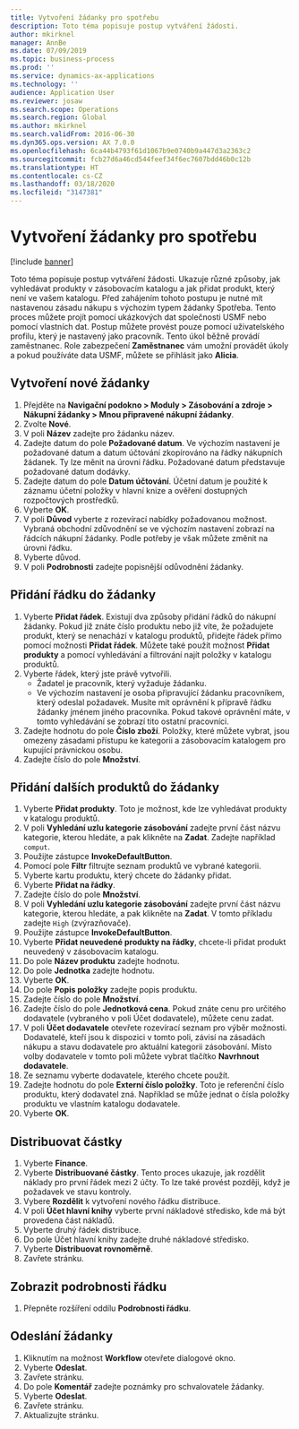 ```yaml
---
title: Vytvoření žádanky pro spotřebu
description: Toto téma popisuje postup vytváření žádosti.
author: mkirknel
manager: AnnBe
ms.date: 07/09/2019
ms.topic: business-process
ms.prod: ''
ms.service: dynamics-ax-applications
ms.technology: ''
audience: Application User
ms.reviewer: josaw
ms.search.scope: Operations
ms.search.region: Global
ms.author: mkirknel
ms.search.validFrom: 2016-06-30
ms.dyn365.ops.version: AX 7.0.0
ms.openlocfilehash: 6ca44b4793f61d1067b9e0740b9a447d3a2363c2
ms.sourcegitcommit: fcb27d6a46cd544feef34f6ec7607bdd46b0c12b
ms.translationtype: HT
ms.contentlocale: cs-CZ
ms.lasthandoff: 03/18/2020
ms.locfileid: "3147381"
---
```

# <a name="create-a-requisition-for-consumption"></a>Vytvoření žádanky pro spotřebu

[!include [banner](../../includes/banner.md)]

Toto téma popisuje postup vytváření žádosti. Ukazuje různé způsoby, jak vyhledávat produkty v zásobovacím katalogu a jak přidat produkt, který není ve vašem katalogu. Před zahájením tohoto postupu je nutné mít nastavenou zásadu nákupu s výchozím typem žádanky Spotřeba. Tento proces můžete projít pomocí ukázkových dat společnosti USMF nebo pomocí vlastních dat. Postup můžete provést pouze pomocí uživatelského profilu, který je nastavený jako pracovník. Tento úkol běžně provádí zaměstnanec. Role zabezpečení **Zaměstnanec** vám umožní provádět úkoly a pokud používáte data USMF, můžete se přihlásit jako **Alicia**.


## <a name="create-a-new-requisition"></a>Vytvoření nové žádanky
1. Přejděte na **Navigační podokno > Moduly > Zásobování a zdroje > Nákupní žádanky > Mnou připravené nákupní žádanky**.
2. Zvolte **Nové**.
3. V poli **Název** zadejte pro žádanku název.
4. Zadejte datum do pole **Požadované datum**. Ve výchozím nastavení je požadované datum a datum účtování zkopírováno na řádky nákupních žádanek. Ty lze měnit na úrovni řádku. Požadované datum představuje požadované datum dodávky.  
5. Zadejte datum do pole **Datum účtování**. Účetní datum je použité k záznamu účetní položky v hlavní knize a ověření dostupných rozpočtových prostředků.  
6. Vyberte **OK**.
7. V poli **Důvod** vyberte z rozevírací nabídky požadovanou možnost. Vybraná obchodní zdůvodnění se ve výchozím nastavení zobrazí na řádcích nákupní žádanky. Podle potřeby je však můžete změnit na úrovni řádku.  
8. Vyberte důvod.
9. V poli **Podrobnosti** zadejte popisnější odůvodnění žádanky.

## <a name="add-a-line-to-the-requisition"></a>Přidání řádku do žádanky
1. Vyberte **Přidat řádek**. Existují dva způsoby přidání řádků do nákupní žádanky. Pokud již znáte číslo produktu nebo již víte, že požadujete produkt, který se nenachází v katalogu produktů, přidejte řádek přímo pomocí možnosti **Přidat řádek**. Můžete také použít možnost **Přidat produkty** a pomocí vyhledávání a filtrování najít položky v katalogu produktů.    
2. Vyberte řádek, který jste právě vytvořili.
    - Žadatel je pracovník, který vyžaduje žádanku.   
    - Ve výchozím nastavení je osoba připravující žádanku pracovníkem, který odeslal požadavek. Musíte mít oprávnění k přípravě řádku žádanky jménem jiného pracovníka. Pokud takové oprávnění máte, v tomto vyhledávání se zobrazí tito ostatní pracovníci.  
3. Zadejte hodnotu do pole **Číslo zboží**. Položky, které můžete vybrat, jsou omezeny zásadami přístupu ke kategorii a zásobovacím katalogem pro kupující právnickou osobu.   
4. Zadejte číslo do pole **Množství**.

## <a name="add-more-products-to-the-requisition"></a>Přidání dalších produktů do žádanky
1. Vyberte **Přidat produkty**. Toto je možnost, kde lze vyhledávat produkty v katalogu produktů.    
2. V poli **Vyhledání uzlu kategorie zásobování** zadejte první část názvu kategorie, kterou hledáte, a pak klikněte na **Zadat**. Zadejte například `comput`.  
3. Použijte zástupce **InvokeDefaultButton**.
4. Pomocí pole **Filtr** filtrujte seznam produktů ve vybrané kategorii.
5. Vyberte kartu produktu, který chcete do žádanky přidat.
6. Vyberte **Přidat na řádky**.
7. Zadejte číslo do pole **Množství**.
8. V poli **Vyhledání uzlu kategorie zásobování** zadejte první část názvu kategorie, kterou hledáte, a pak klikněte na **Zadat**. V tomto příkladu zadejte `High` (zvýrazňovače).  
9. Použijte zástupce **InvokeDefaultButton**.
10. Vyberte **Přidat neuvedené produkty na řádky**, chcete-li přidat produkt neuvedený v zásobovacím katalogu.
11. Do pole **Název produktu** zadejte hodnotu.
12. Do pole **Jednotka** zadejte hodnotu.
13. Vyberte **OK**.
14. Do pole **Popis položky** zadejte popis produktu.
15. Zadejte číslo do pole **Množství**.
16. Zadejte číslo do pole **Jednotková cena**. Pokud znáte cenu pro určitého dodavatele (vybraného v poli Účet dodavatele), můžete cenu zadat.   
17. V poli **Účet dodavatele** otevřete rozevírací seznam pro výběr možnosti. Dodavatelé, kteří jsou k dispozici v tomto poli, závisí na zásadách nákupu a stavu dodavatele pro aktuální kategorii zásobování. Místo volby dodavatele v tomto poli můžete vybrat tlačítko **Navrhnout dodavatele**.    
18. Ze seznamu vyberte dodavatele, kterého chcete použít.
19. Zadejte hodnotu do pole **Externí číslo položky**. Toto je referenční číslo produktu, který dodavatel zná. Například se může jednat o čísla položky produktu ve vlastním katalogu dodavatele.  
20. Vyberte **OK**.

## <a name="distribute-amounts"></a>Distribuovat částky
1. Vyberte **Finance**.
2. Vyberte **Distribuované částky**. Tento proces ukazuje, jak rozdělit náklady pro první řádek mezi 2 účty. To lze také provést později, když je požadavek ve stavu kontroly.  
3. Vybere **Rozdělit** k vytvoření nového řádku distribuce.
4. V poli **Účet hlavní knihy** vyberte první nákladové středisko, kde má být provedena část nákladů.
5. Vyberte druhý řádek distribuce.
6. Do pole Účet hlavní knihy zadejte druhé nákladové středisko.
7. Vyberte **Distribuovat rovnoměrně**.
8. Zavřete stránku.

## <a name="view-line-details"></a>Zobrazit podrobnosti řádku
1. Přepněte rozšíření oddílu **Podrobnosti řádku**.

## <a name="submit-the-requisition"></a>Odeslání žádanky
1. Kliknutím na možnost **Workflow** otevřete dialogové okno.
2. Vyberte **Odeslat**.
3. Zavřete stránku.
4. Do pole **Komentář** zadejte poznámky pro schvalovatele žádanky.
5. Vyberte **Odeslat**.
6. Zavřete stránku.
7. Aktualizujte stránku.

